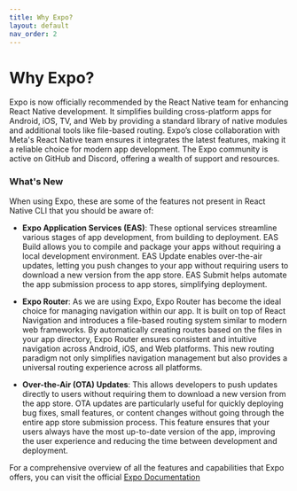 ```yaml
---
title: Why Expo?
layout: default
nav_order: 2
---
```


# Why Expo?

Expo is now officially recommended by the React Native team for enhancing React Native development. It simplifies building cross-platform apps for Android, iOS, TV, and Web by providing a standard library of native modules and additional tools like file-based routing. Expo’s close collaboration with Meta's React Native team ensures it integrates the latest features, making it a reliable choice for modern app development. The Expo community is active on GitHub and Discord, offering a wealth of support and resources.

### What's New

When using Expo, these are some of the features not present in React Native CLI that you should be aware of:

- **Expo Application Services (EAS)**: These optional services streamline various stages of app development, from building to deployment. EAS Build allows you to compile and package your apps without requiring a local development environment. EAS Update enables over-the-air updates, letting you push changes to your app without requiring users to download a new version from the app store. EAS Submit helps automate the app submission process to app stores, simplifying deployment.

- **Expo Router**: As we are using Expo, Expo Router has become the ideal choice for managing navigation within our app. It is built on top of React Navigation and introduces a file-based routing system similar to modern web frameworks. By automatically creating routes based on the files in your app directory, Expo Router ensures consistent and intuitive navigation across Android, iOS, and Web platforms. This new routing paradigm not only simplifies navigation management but also provides a universal routing experience across all platforms.

- **Over-the-Air (OTA) Updates**: This allows developers to push updates directly to users without requiring them to download a new version from the app store. OTA updates are particularly useful for quickly deploying bug fixes, small features, or content changes without going through the entire app store submission process. This feature ensures that your users always have the most up-to-date version of the app, improving the user experience and reducing the time between development and deployment.

For a comprehensive overview of all the features and capabilities that Expo offers, you can visit the official [Expo Documentation](https://docs.expo.dev/)
